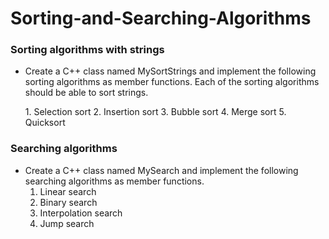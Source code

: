 # Sorting-and-Searching-Algorithms #



### Sorting algorithms with strings

* Create a C++ class named MySortStrings and implement the following sorting algorithms as member functions. Each of the sorting algorithms should be able to sort strings.
 <ol>
  1. Selection sort
  2. Insertion sort
  3. Bubble sort
  4. Merge sort
  5. Quicksort
 </ol>


### Searching algorithms

* Create a C++ class named MySearch and implement the following searching algorithms as member functions.
	1. Linear search
	2. Binary search
	3. Interpolation search
	4. Jump search